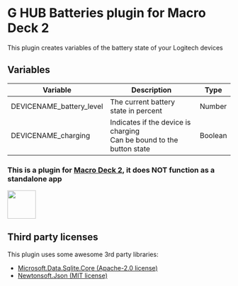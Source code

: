 # G HUB Batteries plugin for Macro Deck 2
This plugin creates variables of the battery state of your Logitech devices

## Variables
| Variable | Description | Type |
| --- | --- | --- |
| DEVICENAME_battery_level | The current battery state in percent | Number |
| DEVICENAME_charging | Indicates if the device is charging<br />Can be bound to the button state | Boolean |

### This is a plugin for [Macro Deck 2](https://github.com/SuchByte/Macro-Deck), it does NOT function as a standalone app
<img height="64px" src="https://macrodeck.org/images/works_with_macrodeck2.png" />


## Third party licenses
This plugin uses some awesome 3rd party libraries:
- [Microsoft.Data.Sqlite.Core (Apache-2.0 license)](https://docs.microsoft.com/de-de/dotnet/standard/data/sqlite/?tabs=netcore-cli)
- [Newtonsoft.Json (MIT license)](https://www.newtonsoft.com/json)
